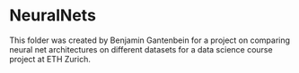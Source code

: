 # NeuralNets

This folder was created by Benjamin Gantenbein for a project on comparing neural net architectures on different datasets for a data science course project at ETH Zurich. 

